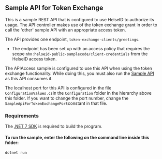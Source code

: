 ## Sample API for Token Exchange

This is a sample REST API that is configured to use HelseID to authorize its usage. The API controller makes use of the token exchange grant in order to call the 'other' sample API with an appropriate access token.

The API provides one endpoint, `token-exchange-clients/greetings`. 

* The endpoint has been set up with an access policy that requires the scope `nhn:helseid-public-samplecode/client-credentials` from the HelseID access token. 

The APIAccess sample is configured to use this API when using the token exchange functionality. While doing this, you must also run the [Sample API](../SampleApi/README.md) as this API consumes it.

The localhost port for this API is configured in the file `ConfigurationValues.cs`in the `Configuration` folder in the hierarchy above this folder. If you want to change the port number, change the `SampleApiForTokenExchangePort`constant in that file.

### Requirements

The [.NET 7 SDK](https://dotnet.microsoft.com/en-us/download/dotnet/7.0) is required to build the program.

#### To run the sample, enter the following on the command line inside this folder:
```
dotnet run
```
